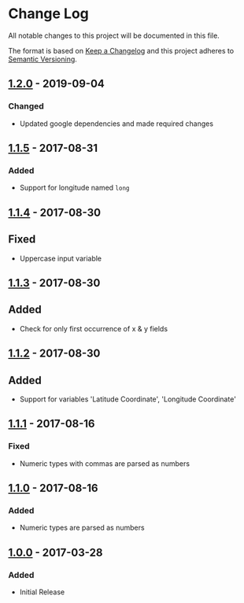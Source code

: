 # Change Log
All notable changes to this project will be documented in this file.

The format is based on [Keep a Changelog](http://keepachangelog.com/)
and this project adheres to [Semantic Versioning](http://semver.org/).

## [1.2.0] - 2019-09-04
### Changed
* Updated google dependencies and made required changes

## [1.1.5] - 2017-08-31
### Added
* Support for longitude named `long`

## [1.1.4] - 2017-08-30
## Fixed
* Uppercase input variable

## [1.1.3] - 2017-08-30
## Added
* Check for only first occurrence of x & y fields

## [1.1.2] - 2017-08-30
## Added
* Support for variables 'Latitude Coordinate', 'Longitude Coordinate'

## [1.1.1] - 2017-08-16
### Fixed
* Numeric types with commas are parsed as numbers

## [1.1.0] - 2017-08-16
### Added
* Numeric types are parsed as numbers

## [1.0.0] - 2017-03-28
### Added
* Initial Release

[1.2.0]: https://github.com/koopjs/koop-provider-google-sheets/compare/v1.1.5..v1.2.0
[1.1.5]: https://github.com/koopjs/koop-provider-google-sheets/compare/v1.1.4..v1.1.5
[1.1.4]: https://github.com/koopjs/koop-provider-google-sheets/compare/v1.1.3..v1.1.4
[1.1.3]: https://github.com/koopjs/koop-provider-google-sheets/compare/v1.1.2..v1.1.3
[1.1.2]: https://github.com/koopjs/koop-provider-google-sheets/compare/v1.1.1..v1.1.2
[1.1.1]: https://github.com/koopjs/koop-provider-google-sheets/compare/v1.1.0..v1.1.1
[1.1.0]: https://github.com/koopjs/koop-provider-google-sheets/compare/v1.0.0..v1.1.0
[1.0.0]: https://github.com/koopjs/koop-provider-google-sheets/tags/v1.0.0
